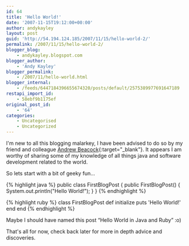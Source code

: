 ```yaml
---
id: 64
title: 'Hello World!'
date: '2007-11-15T19:12:00+00:00'
author: andykayley
layout: post
guid: 'http://54.194.124.185/2007/11/15/hello-world-2/'
permalink: /2007/11/15/hello-world-2/
blogger_blog:
    - andykayley.blogspot.com
blogger_author:
    - 'Andy Kayley'
blogger_permalink:
    - /2007/11/hello-world.html
blogger_internal:
    - /feeds/6447184396655674320/posts/default/2575389977691647189
restapi_import_id:
    - 58ebf9b1175ef
original_post_id:
    - '64'
categories:
    - Uncategorised
    - Uncategorized
---
```


I'm new to all this blogging malarkey, I have been advised to do so by my friend and colleague [Andrew Beacock](http://blog.andrewbeacock.com/){:target="_blank"}. It appears I am worthy of sharing some of my knowledge of all things java and software development related to the world.

So lets start with a bit of geeky fun…

{% highlight java %}
public class FirstBlogPost {
    public FirstBlogPost() {
        System.out.println("Hello World!");
    }
}
{% endhighlight %}

{% highlight ruby %}
class FirstBlogPost
  def initialize
    puts 'Hello World!'
  end
end
{% endhighlight %}

Maybe I should have named this post “Hello World in Java and Ruby” :o)

That's all for now, check back later for more in depth advice and discoveries.
